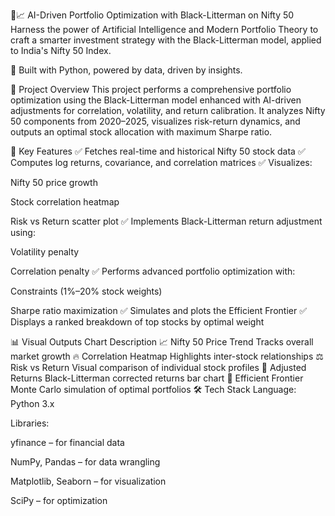 🧠📈 AI-Driven Portfolio Optimization with Black-Litterman on Nifty 50
Harness the power of Artificial Intelligence and Modern Portfolio Theory to craft a smarter investment strategy with the Black-Litterman model, applied to India's Nifty 50 Index.

🤖 Built with Python, powered by data, driven by insights.

🚀 Project Overview
This project performs a comprehensive portfolio optimization using the Black-Litterman model enhanced with AI-driven adjustments for correlation, volatility, and return calibration. It analyzes Nifty 50 components from 2020–2025, visualizes risk-return dynamics, and outputs an optimal stock allocation with maximum Sharpe ratio.

🧩 Key Features
✅ Fetches real-time and historical Nifty 50 stock data
✅ Computes log returns, covariance, and correlation matrices
✅ Visualizes:

Nifty 50 price growth

Stock correlation heatmap

Risk vs Return scatter plot
✅ Implements Black-Litterman return adjustment using:

Volatility penalty

Correlation penalty
✅ Performs advanced portfolio optimization with:

Constraints (1%–20% stock weights)

Sharpe ratio maximization
✅ Simulates and plots the Efficient Frontier
✅ Displays a ranked breakdown of top stocks by optimal weight

📊 Visual Outputs
Chart	Description
📈 Nifty 50 Price Trend	Tracks overall market growth
🔥 Correlation Heatmap	Highlights inter-stock relationships
⚖️ Risk vs Return	Visual comparison of individual stock profiles
🚀 Adjusted Returns	Black-Litterman corrected returns bar chart
🌈 Efficient Frontier	Monte Carlo simulation of optimal portfolios
🛠️ Tech Stack
Language: Python 3.x

Libraries:

yfinance – for financial data

NumPy, Pandas – for data wrangling

Matplotlib, Seaborn – for visualization

SciPy – for optimization


